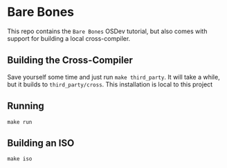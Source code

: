 # Bare Bones
This repo contains the `Bare Bones` OSDev tutorial, 
but also comes with support for building a local cross-compiler.

## Building the Cross-Compiler
Save yourself some time and just run `make third_party`.
It will take a while, but it builds to `third_party/cross`.
This installation is local to this project

## Running
`make run`

## Building an ISO
`make iso`